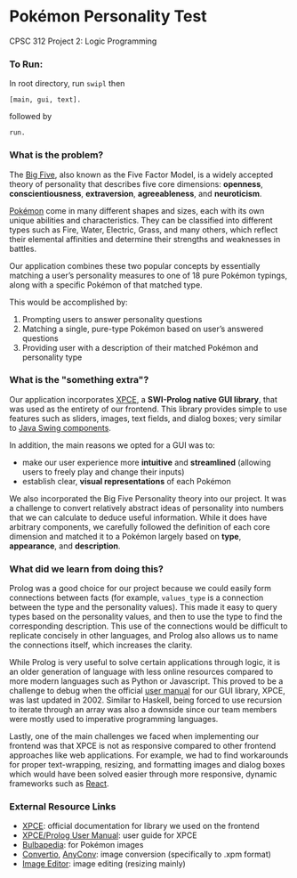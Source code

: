 # Pokémon Personality Test
CPSC 312 Project 2: Logic Programming

### To Run:
In root directory, run `swipl` then
```
[main, gui, text].
```
followed by
```
run.
```

### What is the problem?
The [Big Five](https://en.wikipedia.org/wiki/Big_Five_personality_traits), also known as the Five Factor Model, is a widely accepted theory of personality that describes five core dimensions: **openness**, **conscientiousness**, **extraversion**, **agreeableness**, and **neuroticism**.

[Pokémon](https://en.wikipedia.org/wiki/Pok%C3%A9mon) come in many different shapes and sizes, each with its own unique abilities and characteristics. They can be classified into different types such as Fire, Water, Electric, Grass, and many others, which reflect their elemental affinities and determine their strengths and weaknesses in battles.

Our application combines these two popular concepts by essentially matching a user’s personality measures to one of 18 pure Pokémon typings, along with a specific Pokémon of that matched type.

This would be accomplished by:
1. Prompting users to answer personality questions
2. Matching a single, pure-type Pokémon based on user’s answered questions
3. Providing user with a description of their matched Pokémon and personality type

### What is the "something extra"?
Our application incorporates [XPCE](https://www.swi-prolog.org/packages/xpce/), a **SWI-Prolog native GUI library**, that was used as the entirety of our frontend. This library provides simple to use features such as sliders, images, text fields, and dialog boxes; very similar to [Java Swing components](https://en.wikipedia.org/wiki/Swing_(Java)).

In addition, the main reasons we opted for a GUI was to:
- make our user experience more **intuitive** and **streamlined** (allowing users to freely play and change their inputs)
- establish clear, **visual representations** of each Pokémon

We also incorporated the Big Five Personality theory into our project. It was a challenge to convert relatively abstract ideas of personality into numbers that we can calculate to deduce useful information. While it does have arbitrary components, we carefully followed the definition of each core dimension and matched it to a Pokémon largely based on **type**, **appearance**, and **description**.

### What did we learn from doing this?
Prolog was a good choice for our project because we could easily form connections between facts (for example, `values_type` is a connection between the type and the personality values). This made it easy to query types based on the personality values, and then to use the type to find the corresponding description. This use of the connections would be difficult to replicate concisely in other languages, and Prolog also allows us to name the connections itself, which increases the clarity.

While Prolog is very useful to solve certain applications through logic, it is an older generation of language with less online resources compared to more modern languages such as Python or Javascript. This proved to be a challenge to debug when the official [user manual](http://eu.swi-prolog.org/download/xpce/doc/userguide/userguide.pdf) for our GUI library, XPCE, was last updated in 2002. Similar to Haskell, being forced to use recursion to iterate through an array was also a downside since our team members were mostly used to imperative programming languages.

Lastly, one of the main challenges we faced when implementing our frontend was that XPCE is not as responsive compared to other frontend approaches like web applications. For example, we had to find workarounds for proper text-wrapping, resizing, and formatting images and dialog boxes which would have been solved easier through more responsive, dynamic frameworks such as [React](https://react.dev/).

### External Resource Links
- [XPCE](https://www.swi-prolog.org/packages/xpce/): official documentation for library we used on the frontend
- [XPCE/Prolog User Manual](http://eu.swi-prolog.org/download/xpce/doc/userguide/userguide.pdf): user guide for XPCE
- [Bulbapedia](https://bulbapedia.bulbagarden.net/): for Pokémon images
- [Convertio](https://convertio.co/png-xpm/), [AnyConv](https://anyconv.com/png-to-xpm-converter/): image conversion (specifically to .xpm format)
- [Image Editor](https://the-image-editor.com/image/resize): image editing (resizing mainly)
